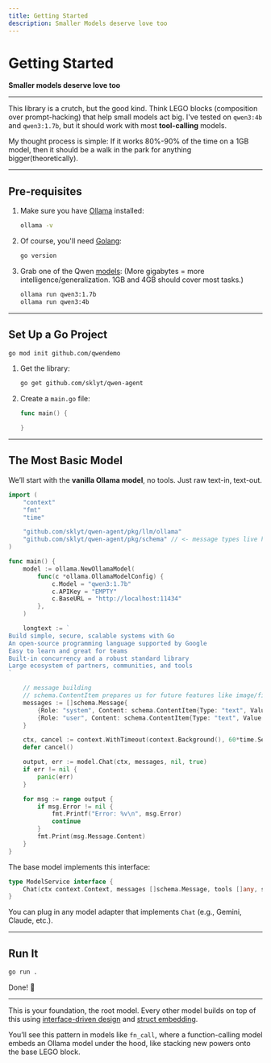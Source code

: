 ```yaml
---
title: Getting Started
description: Smaller Models deserve love too
---
```



# Getting Started

**Smaller models deserve love too**

---

This library is a crutch, but the good kind.
Think LEGO blocks (composition over prompt-hacking) that help small models act big. I've tested on `qwen3:4b` and `qwen3:1.7b`, but it should work with most **tool-calling** models.

My thought process is simple:
If it works 80%-90% of the time on a 1GB model, then it should be a walk in the park for anything bigger(theoretically).

---

## Pre-requisites

1. Make sure you have [Ollama](https://ollama.com/) installed:

   ```bash
   ollama -v
   ```

2. Of course, you'll need [Golang](https://go.dev/):

   ```bash
   go version
   ```

3. Grab one of the Qwen [models](https://ollama.com/library/qwen3):
   (More gigabytes = more intelligence/generalization. 1GB and 4GB should cover most tasks.)

   ```bash
   ollama run qwen3:1.7b
   ollama run qwen3:4b
   ```

---

## Set Up a Go Project

```bash
go mod init github.com/qwendemo
```

1. Get the library:

   ```bash
   go get github.com/sklyt/qwen-agent
   ```

2. Create a `main.go` file:

   ```go
   func main() {

   }
   ```

---

## The Most Basic Model

We’ll start with the **vanilla Ollama model**, no tools. Just raw text-in, text-out.

```go
import (
	"context"
	"fmt"
	"time"

	"github.com/sklyt/qwen-agent/pkg/llm/ollama"
	"github.com/sklyt/qwen-agent/pkg/schema" // <- message types live here
)

func main() {
	model := ollama.NewOllamaModel(
		func(c *ollama.OllamaModelConfig) {
			c.Model = "qwen3:1.7b"
			c.APIKey = "EMPTY"
			c.BaseURL = "http://localhost:11434"
		},
	)

	longtext := `
Build simple, secure, scalable systems with Go
An open-source programming language supported by Google
Easy to learn and great for teams
Built-in concurrency and a robust standard library
Large ecosystem of partners, communities, and tools
`

	// message building
	// schema.ContentItem prepares us for future features like image/file support
	messages := []schema.Message{
		{Role: "system", Content: schema.ContentItem{Type: "text", Value: "You are a summarization assistant..."}},
		{Role: "user", Content: schema.ContentItem{Type: "text", Value: "<nothink>" + longtext + "<nothink>"}},
	}

	ctx, cancel := context.WithTimeout(context.Background(), 60*time.Second)
	defer cancel()

	output, err := model.Chat(ctx, messages, nil, true)
	if err != nil {
		panic(err)
	}

	for msg := range output {
		if msg.Error != nil {
			fmt.Printf("Error: %v\n", msg.Error)
			continue
		}
		fmt.Print(msg.Message.Content)
	}
}
```

The base model implements this interface:

```go
type ModelService interface {
	Chat(ctx context.Context, messages []schema.Message, tools []any, stream bool) (<-chan schema.Response, error)
}
```

You can plug in any model adapter that implements `Chat` (e.g., Gemini, Claude, etc.).

---

## Run It

```bash
go run .
```

Done! 🎉

---

This is your foundation, the root model. Every other model builds on top of this using [interface-driven design](https://dev.to/sfundomhlungu/golang-master-class-interface-driven-design-4d10) and [struct embedding](https://dev.to/sfundomhlungu/golang-master-class-struct-embedding-3ng5).

You’ll see this pattern in models like `fn_call`, where a function-calling model embeds an Ollama model under the hood, like stacking new powers onto the base LEGO block.
